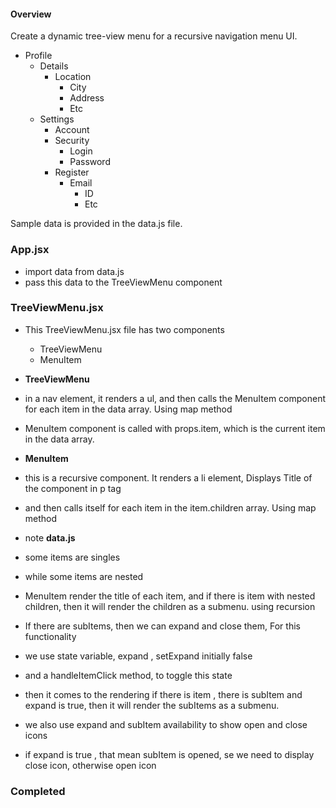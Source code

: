 #### Overview

Create a dynamic tree-view menu for a recursive navigation menu UI.

- Profile
  - Details
    - Location
      - City
      - Address
      - Etc
  - Settings
    - Account
    - Security
      - Login
      - Password
    - Register
      - Email
        - ID
        - Etc

Sample data is provided in the data.js file.

### App.jsx

- import data from data.js
- pass this data to the TreeViewMenu component

### TreeViewMenu.jsx

- This TreeViewMenu.jsx file has two components

  - TreeViewMenu
  - MenuItem

- **TreeViewMenu**

- in a nav element, it renders a ul, and then calls the MenuItem component for each item in the data array. Using map method
- MenuItem component is called with props.item, which is the current item in the data array.

- **MenuItem**

- this is a recursive component. It renders a li element, Displays Title of the component in p tag
- and then calls itself for each item in the item.children array. Using map method

- note **data.js**

- some items are singles
- while some items are nested

- MenuItem render the title of each item, and if there is item with nested children, then it will render the children as a submenu. using recursion

- If there are subItems, then we can expand and close them, For this functionality
- we use state variable, expand , setExpand initially false
- and a handleItemClick method, to toggle this state

- then it comes to the rendering if there is item , there is subItem and expand is true, then it will render the subItems as a submenu.

- we also use expand and subItem availability to show open and close icons
- if expand is true , that mean subItem is opened, se we need to display close icon, otherwise open icon

### Completed
